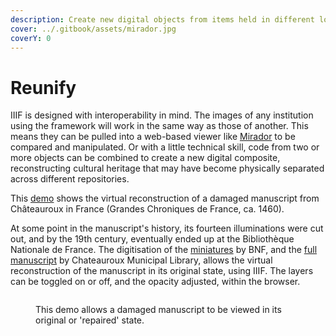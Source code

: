 ```yaml
---
description: Create new digital objects from items held in different locations
cover: ../.gitbook/assets/mirador.jpg
coverY: 0
---
```


# Reunify

IIIF is designed with interoperability in mind. The images of any institution using the framework will work in the same way as those of another. This means they can be pulled into a web-based viewer like [Mirador](https://mirador-dev.netlify.app/\_\_tests\_\_/integration/mirador/) to be compared and manipulated. Or with a little technical skill, code from two or more objects can be combined to create a new digital composite, reconstructing cultural heritage that may have become physically separated across different repositories.

This [demo](https://demos.biblissima.fr/chateauroux/demo/) shows the virtual reconstruction of a damaged manuscript from Châteauroux in France (Grandes Chroniques de France, ca. 1460).

At some point in the manuscript's history, its fourteen illuminations were cut out, and by the 19th century, eventually ended up at the Bibliothèque Nationale de France. The digitisation of the [miniatures](https://gallica.bnf.fr/Search?idArk=\&n=50\&p=1\&lang=FR\&adva=1\&adv=1\&reset=\&urlReferer=%2Fadvancedsearch%3Flang%3DFR\&enreg=\&tri=\&catsel1=f\_source\&cat1=4-AD-133\&ope2=MUST\&catsel2=f\_creator\&cat2=\&ope3=MUST\&catsel3=f\_tdm\&cat3=\&date=daTo\&daFr=\&daTo=\&t\_typedoc=images\&sel\_collection=toutesCollections\&biblio=Biblioth%C3%A8que+nationale+de+France\&sel\_source=toutSources\&biblioSpecifique=Gallica\&sel\_provenance\_Part=toutPartenaires\&sel\_provenance\_Edist=toutSNE\&dateMiseEnLigne=indexDateFrom\&firstIndexationDateDebut=\&firstIndexationDateFin=\&tri=\&submit2=Lancer+la+recherche) by BNF, and the [full manuscript](https://bvmm.irht.cnrs.fr/consult/consult.php?reproductionId=4490) by Chateauroux Municipal Library, allows the virtual reconstruction of the manuscript in its original state, using IIIF. The layers can be toggled on or off, and the opacity adjusted, within the browser.

<figure><img src="../.gitbook/assets/reunify.gif" alt=""><figcaption><p>This demo allows a damaged manuscript to be viewed in its original or 'repaired' state.</p></figcaption></figure>
